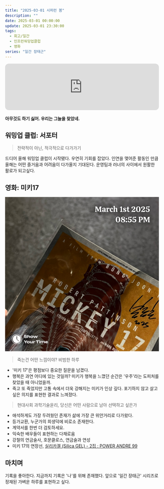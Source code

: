 ```yaml
---
title: "2025-03-01 시퍼런 봄"
description: ""
date: 2025-03-01 00:00:00
update: 2025-03-01 23:30:00
tags:
  - 회고/일간
  - 인프런워밍업클럽
  - 영화
series: "일간 장태근" 
---
```


<iframe style="border-radius:12px" src="https://open.spotify.com/embed/track/4644JaCBBX7EpiZY1XXJaW?utm_source=generator" width="100%" height="152" frameBorder="0" allowfullscreen="" allow="autoplay; clipboard-write; encrypted-media; fullscreen; picture-in-picture" loading="lazy"></iframe>

**아무것도 하기 싫어. 우리는 그늘을 찾았네.**

## 워밍업 클럽: 서포터

> 전략적이 아닌, 적극적으로 다가가기

드디어 올해 워밍업 클럽이 시작됐다. 우연히 기회를 잡았다. 인연을 맺어준 활동인 만큼 올해는 어떤 즐거움과 어려움이 다가올지 기대된다. 운영팀과 러너의 사이에서 원활한 활로가 되고싶다.

## 영화: 미키17

![봉준호 '미키 17'](mickey-17.JPG)

> 죽는건 어떤 느낌이야? 비범한 하루

- '미키 17'은 평점보다 중요한 질문을 남겼다.
- 행복은 과연 어디에 있는 것일까? 미키가 행복을 느꼈던 순간은 '우주'라는 도피처를 찾았을 때 아니었을까.
- 죽고 또 죽었지만 고통 속에서 더욱 강해지는 미키가 인상 깊다. 포기하지 않고 살고 싶은 의지를 표현한 결과로 느껴졌다.

> 현대사회 과학기술윤리, 당신은 어떤 사람으로 남아 선택하고 싶은가

- 애석하게도 가장 두려웠던 존재가 삶에 가장 큰 위안거리로 다가왔다.
- 등가교환, 누군가의 희생덕에 비로소 존재한다.
- 계약서를 한번 더 검토하세요.
- 익숙한 배우들이 표현하는 다채로움
- 강철의 연금술사, 호문클로스, 연금술과 연성
- 미키 17의 연장선, [실리카겔 (Silica GEL) - 2집 : POWER ANDRE 99](https://www.yes24.com/Product/Goods/124520301)

## 마치며

기록을 좋아한다. 지금까지 기록은 '나'를 위해 존재했다. 앞으로 '일간 장태근' 시리즈로 정재된 가벼운 하루를 표현하고 싶다.
